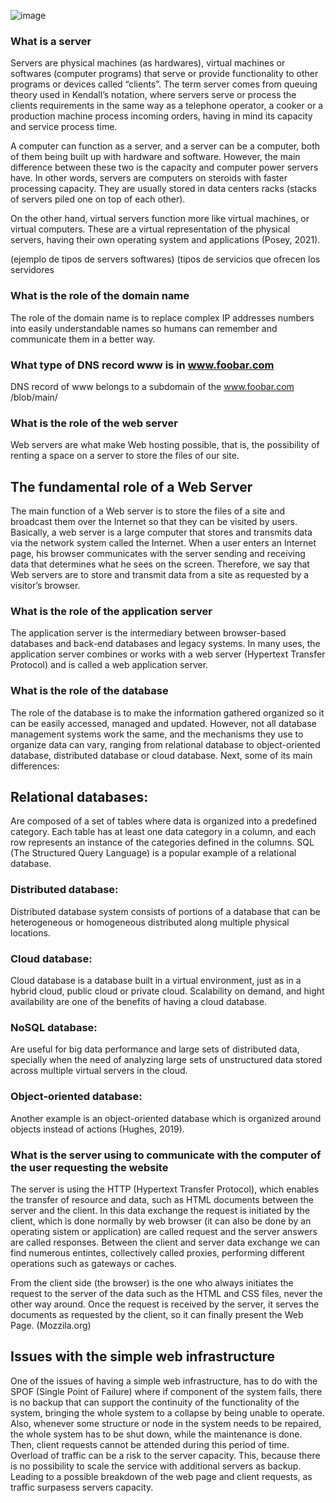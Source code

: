 ![image](https://github.com/sw-ouahmane/alx-system_engineering-devops/blob/master/0x09-web_infrastructure_design/Asset/blob/main/simple_web_stack.PNG)

### What is a server
Servers are physical machines (as hardwares), virtual machines or softwares (computer programs) that serve or provide functionality to other programs or devices called “clients”. The term server comes from queuing theory used in Kendall’s notation, where servers serve or process the clients requirements in the same way as a telephone operator, a cooker or a production machine process incoming orders, having in mind its capacity and service process time.

A computer can function as a server, and a server can be a computer, both of them being built up with hardware and software. However, the main difference between these two is the capacity and computer power servers have. In other words, servers are computers on steroids with faster processing capacity. They are usually stored in data centers racks (stacks of servers piled one on top of each other).

On the other hand, virtual servers function more like virtual machines, or virtual computers. These are a virtual representation of the physical servers, having their own operating system and applications (Posey, 2021).

(ejemplo de tipos de servers softwares) (tipos de servicios que ofrecen los servidores

### What is the role of the domain name
The role of the domain name is to replace complex IP addresses numbers into easily understandable names so humans can remember and communicate them in a better way.

### What type of DNS record www is in www.foobar.com
DNS record of www belongs to a subdomain of the www.foobar.com   /blob/main/

### What is the role of the web server
Web servers are what make Web hosting possible, that is, the possibility of renting a space on a server to store the files of our site.

## The fundamental role of a Web Server

The main function of a Web server is to store the files of a site and broadcast them over the Internet so that they can be visited by users. Basically, a web server is a large computer that stores and transmits data via the network system called the Internet. When a user enters an Internet page, his browser communicates with the server sending and receiving data that determines what he sees on the screen. Therefore, we say that Web servers are to store and transmit data from a site as requested by a visitor’s browser.

### What is the role of the application server
The application server is the intermediary between browser-based databases and back-end databases and legacy systems. In many uses, the application server combines or works with a web server (Hypertext Transfer Protocol) and is called a web application server.

### What is the role of the database
The role of the database is to make the information gathered organized so it can be easily accessed, managed and updated. However, not all database management systems work the same, and the mechanisms they use to organize data can vary, ranging from relational database to object-oriented database, distributed database or cloud database. Next, some of its main differences:

## Relational databases:

Are composed of a set of tables where data is organized into a predefined category. Each table has at least one data category in a column, and each row represents an instance of the categories defined in the columns. SQL (The Structured Query Language) is a popular example of a relational database.

### Distributed database:

Distributed database system consists of portions of a database that can be heterogeneous or homogeneous distributed along multiple physical locations.

### Cloud database:

Cloud database is a database built in a virtual environment, just as in a hybrid cloud, public cloud or private cloud. Scalability on demand, and hight availability are one of the benefits of having a cloud database.

### NoSQL database:

Are useful for big data performance and large sets of distributed data, specially when the need of analyzing large sets of unstructured data stored across multiple virtual servers in the cloud.

### Object-oriented database:

Another example is an object-oriented database which is organized around objects instead of actions (Hughes, 2019).

### What is the server using to communicate with the computer of the user requesting the website
The server is using the HTTP (Hypertext Transfer Protocol), which enables the transfer of resource and data, such as HTML documents between the server and the client. In this data exchange the request is initiated by the client, which is done normally by web browser (it can also be done by an operating sistem or application) are called request and the server answers are called responses. Between the client and server data exchange we can find numerous entintes, collectively called proxies, performing different operations such as gateways or caches.

From the client side (the browser) is the one who always initiates the request to the server of the data such as the HTML and CSS files, never the other way around. Once the request is received by the server, it serves the documents as requested by the client, so it can finally present the Web Page. (Mozzila.org)

## Issues with the simple web infrastructure
One of the issues of having a simple web infrastructure, has to do with the SPOF (Single Point of Failure) where if component of the system fails, there is no backup that can support the continuity of the functionality of the system, bringing the whole system to a collapse by being unable to operate.
Also, whenever some structure or node in the system needs to be repaired, the whole system has to be shut down, while the maintenance is done. Then, client requests cannot be attended during this period of time.
Overload of traffic can be a risk to the server capacity. This, because there is no possibility to scale the service with additional servers as backup. Leading to a possible breakdown of the web page and client requests, as traffic surpasess servers capacity.